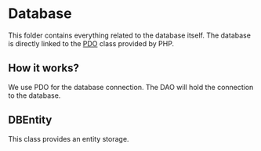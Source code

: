 
# Database

This folder contains everything related to the database itself. The
database is directly linked to the [PDO](http://php.net/manual/book.pdo.php)
class provided by PHP.

## How it works?

We use PDO for the database connection. The DAO will
hold the connection to the database.


## DBEntity

This class provides an entity storage.


